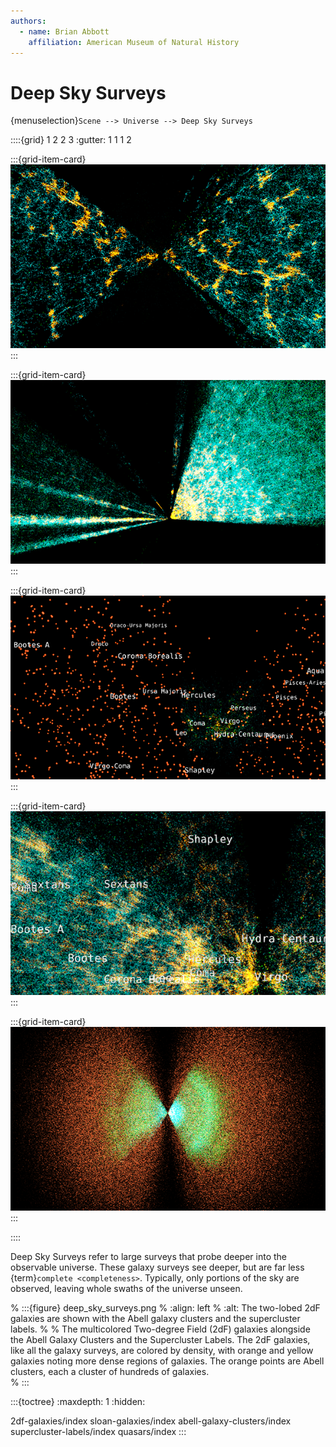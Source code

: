 ```yaml
---
authors:
  - name: Brian Abbott
    affiliation: American Museum of Natural History
---
```



# Deep Sky Surveys

{menuselection}`Scene --> Universe --> Deep Sky Surveys`


::::{grid} 1 2 2 3
:gutter: 1 1 1 2

:::{grid-item-card} [](./2df-galaxies/index)
[![2dF galaxies](./2df-galaxies/2df_icon.png)](./2df-galaxies/index)
:::

:::{grid-item-card} [](./sloan-galaxies/index)
[![Sloan galaxies](./sloan-galaxies/sloan_icon.png)](./sloan-galaxies/index)
:::

:::{grid-item-card} [](./abell-galaxy-clusters/index)
[![Abell clusters](./abell-galaxy-clusters/abell_icon.png)](./abell-galaxy-clusters/index)
:::

:::{grid-item-card} [](./supercluster-labels/index)
[![Supercluster labels](./supercluster-labels/scl_icon.png)](./supercluster-labels/index)
:::

:::{grid-item-card} [](./quasars/index)
[![Quasars](./quasars/quasars_icon.png)](./quasars/index)
:::

::::



Deep Sky Surveys refer to large surveys that probe deeper into the observable universe. These galaxy surveys see deeper, but are far less {term}`complete <completeness>`. Typically, only portions of the sky are observed, leaving whole swaths of the universe unseen.

% :::{figure} deep_sky_surveys.png
% :align: left
% :alt: The two-lobed 2dF galaxies are shown with the Abell galaxy clusters and the supercluster labels.
% 
% The multicolored Two-degree Field (2dF) galaxies alongside the Abell Galaxy Clusters and the Supercluster Labels. The 2dF galaxies, like all the galaxy surveys, are colored by density, with orange and yellow galaxies noting more dense regions of galaxies. The orange points are Abell clusters, each a cluster of hundreds of galaxies.  
% :::





:::{toctree}
:maxdepth: 1
:hidden:

2df-galaxies/index
sloan-galaxies/index
abell-galaxy-clusters/index
supercluster-labels/index
quasars/index
:::

